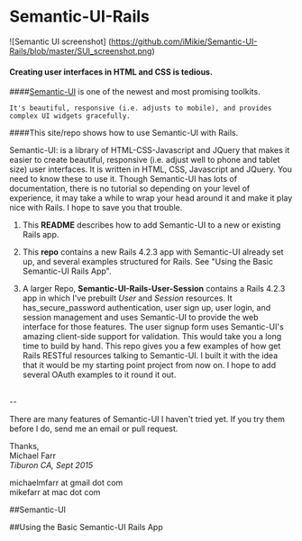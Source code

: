 # Semantic-UI-Rails
![Semantic UI screenshot] (https://github.com/iMikie/Semantic-UI-Rails/blob/master/SUI_screenshot.png)

#### Creating user interfaces in HTML and CSS is tedious.  

####[Semantic-UI](www.semantic-ui.com) is one of the newest and most promising toolkits.  
```
It's beautiful, responsive (i.e. adjusts to mobile), and provides complex UI widgets gracefully.  

```
####This site/repo shows how to use Semantic-UI with Rails.  



Semantic-UI: is a library of HTML-CSS-Javascript and JQuery that makes it easier to create beautiful, responsive (i.e. adjust well to phone and tablet size) user interfaces. It is written in HTML, CSS, Javascript and JQuery.  You need to know these to use it.  Though Semantic-UI has lots of documentation, there is no tutorial so depending on your level of experience, it may take a while to wrap your head around it and make it play nice with Rails.  I hope to save you that trouble.

1. This **README** describes how to add Semantic-UI to a new or existing Rails app.  
2. This **repo** contains a new Rails 4.2.3 app with Semantic-UI already set up, and several examples structured for Rails.  See "Using the Basic Semantic-UI Rails App".

3. A larger Repo, **Semantic-UI-Rails-User-Session** contains a Rails 4.2.3 app in which I've prebuilt *User* and *Session* resources.  It has_secure_password authentication, user sign up, user login, and session management and uses Semantic-UI to provide the web interface for those features.  The user signup form uses Semantic-UI's amazing client-side support for  validation.  This would take you a long time to build by hand.  This repo gives you a few examples of how get Rails RESTful resources talking to Semantic-UI.  I built it with the idea that it would be my starting point project from now on. I hope to add several OAuth examples to it round it out.  
<br>
--

There are many features of Semantic-UI I haven't tried yet.  If you try them before I do, send me an email or pull request.

Thanks, <br>
Michael Farr <br>
*Tiburon CA, Sept 2015*

michaelmfarr at gmail dot com <br>
mikefarr at mac dot com



##Semantic-UI

##Using the Basic Semantic-UI Rails App
